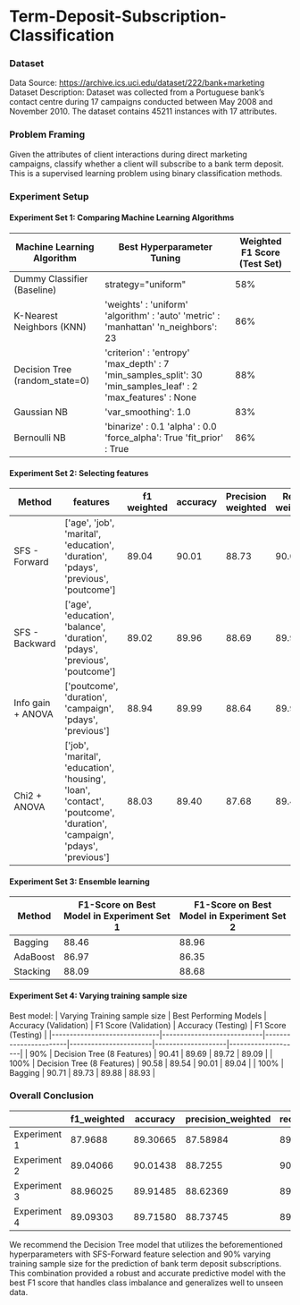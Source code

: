 # Term-Deposit-Subscription-Classification

### Dataset
Data Source: https://archive.ics.uci.edu/dataset/222/bank+marketing
Dataset Description: Dataset was collected from a Portuguese bank’s contact centre during 17 campaigns conducted between May 2008 and November 2010. The dataset contains 45211 instances with 17 attributes.

### Problem Framing
Given the attributes of client interactions during direct marketing campaigns, classify whether a client will subscribe to a bank term deposit. This is a supervised learning problem using binary classification methods.

### Experiment Setup
#### Experiment Set 1: Comparing Machine Learning Algorithms
| Machine Learning Algorithm         | Best Hyperparameter Tuning                                                                                                     | Weighted F1 Score (Test Set) |
|------------------------------------|--------------------------------------------------------------------------------------------------------------------------------|------------------------------|
| Dummy Classifier (Baseline)        | strategy="uniform"                                                                                                             | 58%                          |
| K-Nearest Neighbors (KNN)          | 'weights'    : 'uniform'  'algorithm'  : 'auto' 'metric'     : 'manhattan' 'n_neighbors': 23                                   | 86%                          |
| Decision Tree  (random_state=0)    | 'criterion'        : 'entropy' 'max_depth'        : 7 'min_samples_split': 30 'min_samples_leaf' : 2 'max_features'     : None | 88%                          |
| Gaussian NB                        | 'var_smoothing': 1.0                                                                                                           | 83%                          |
| Bernoulli NB                       | 'binarize'   : 0.1 'alpha'      : 0.0 'force_alpha': True 'fit_prior'  : True                                                  | 86%                          |

#### Experiment Set 2: Selecting features
| Method            | features                                                                                                                 | f1 weighted | accuracy | Precision weighted | Recall weighted |
|-------------------|--------------------------------------------------------------------------------------------------------------------------|-------------|----------|--------------------|-----------------|
| SFS - Forward     | ['age', 'job', 'marital', 'education',   'duration', 'pdays', 'previous', 'poutcome']                                    | 89.04       | 90.01    | 88.73              | 90.01           |
| SFS - Backward    | ['age', 'education', 'balance', 'duration',   'pdays', 'previous', 'poutcome']                                           | 89.02       | 89.96    | 88.69              | 89.96           |
| Info gain + ANOVA | ['poutcome', 'duration', 'campaign',   'pdays', 'previous']                                                              | 88.94       | 89.99    | 88.64              | 89.99           |
| Chi2 + ANOVA      | ['job', 'marital', 'education', 'housing',   'loan', 'contact', 'poutcome', 'duration', 'campaign', 'pdays', 'previous'] | 88.03       | 89.40    | 87.68              | 89.40           |

#### Experiment Set 3: Ensemble learning
| Method    | F1-Score on Best Model in Experiment Set 1 | F1-Score on Best Model in Experiment Set 2 |
|-----------|--------------------------------------------|--------------------------------------------|
| Bagging   | 88.46                                      | 88.96                                      |
| AdaBoost  | 86.97                                      | 86.35                                      |
| Stacking  | 88.09                                      | 88.68                                      |

#### Experiment Set 4: Varying training sample size
Best model:
| Varying Training sample size | Best Performing Models     | Accuracy (Validation) | F1 Score (Validation) | Accuracy (Testing) | F1 Score (Testing) |
|------------------------------|----------------------------|-----------------------|-----------------------|--------------------|--------------------|
| 90%                          | Decision Tree (8 Features) | 90.41                 | 89.69                 | 89.72              | 89.09              |
| 100%                         | Decision Tree (8 Features) | 90.58                 | 89.54                 | 90.01              | 89.04              |
| 100%                         | Bagging                    | 90.71                 | 89.73                 | 89.88              | 88.93              |

### Overall Conclusion
|              | f1_weighted | accuracy  | precision_weighted | recall_weighted |
|--------------|-------------|-----------|--------------------|-----------------|
| Experiment 1 | 87.9688     |  89.30665 | 87.58984           | 89.30665        |
| Experiment 2 | 89.04066    | 90.01438  | 88.7255            | 90.01438        |
| Experiment 3 | 88.96025    | 89.91485  | 88.62369           | 89.91485        |
| Experiment 4 | 89.09303    | 89.71580  | 88.73745           | 89.71580        |

We recommend the Decision Tree model that utilizes the beforementioned hyperparameters with SFS-Forward feature selection and 90% varying training sample size for the prediction of bank term deposit subscriptions. This combination provided a robust and accurate predictive model with the best F1 score that handles class imbalance and generalizes well to unseen data. 
